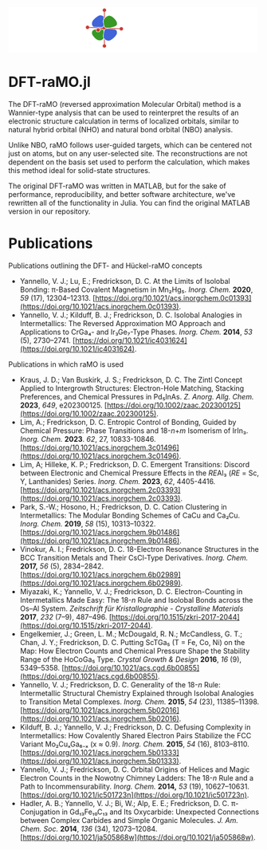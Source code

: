![DFT-raMO.jl logo](assets/dftramologo_500.png)
# DFT-raMO.jl

The DFT-raMO (reversed approximation Molecular Orbital) method is a Wannier-type analysis that can be used to
reinterpret the results of an electronic structure calculation in terms of localized orbitals,
similar to natural hybrid orbital (NHO) and natural bond orbital (NBO) analysis.

Unlike NBO, raMO follows user-guided targets, which can be centered not just on atoms, but on any
user-selected site. The reconstructions are not dependent on the basis set used to perform the
calculation, which makes this method ideal for solid-state structures.

The original DFT-raMO was written in MATLAB, but for the sake of performance, reproducibility, and
better software architecture, we've rewritten all of the functionality in Julia. You can find the
original MATLAB version in our repository.

# Publications

Publications outlining the DFT- and Hückel-raMO concepts
* Yannello, V. J.; Lu, E.; Fredrickson, D. C. At the Limits of Isolobal Bonding: π-Based Covalent Magnetism in Mn₂Hg₅. _Inorg. Chem._ **2020**, _59_ (17), 12304–12313. [https://doi.org/10.1021/acs.inorgchem.0c01393](https://doi.org/10.1021/acs.inorgchem.0c01393).
* Yannello, V. J.; Kilduff, B. J.; Fredrickson, D. C. Isolobal Analogies in Intermetallics: The Reversed Approximation MO Approach and Applications to CrGa₄- and Ir₃Ge₇-Type Phases. _Inorg. Chem._ **2014**, _53_ (5), 2730–2741. [https://doi.org/10.1021/ic4031624](https://doi.org/10.1021/ic4031624).

Publications in which raMO is used
* Kraus, J. D.; Van Buskirk, J. S.; Fredrickson, D. C. The Zintl Concept Applied to Intergrowth Structures: Electron-Hole Matching, Stacking Preferences, and Chemical Pressures in Pd₅InAs. _Z. Anorg. Allg. Chem._ **2023**, _649_, e202300125. [https://doi.org/10.1002/zaac.202300125](https://doi.org/10.1002/zaac.202300125).
* Lim, A.; Fredrickson, D. C. Entropic Control of Bonding, Guided by Chemical Pressure: Phase Transitions and 18-*n*+*m* Isomerism of IrIn₃. _Inorg. Chem._ **2023**. _62_, 27, 10833-10846. [https://doi.org/10.1021/acs.inorgchem.3c01496](https://doi.org/10.1021/acs.inorgchem.3c01496).
* Lim, A; Hilleke, K. P.; Fredrickson, D. C. Emergent Transitions: Discord between Electronic and Chemical Pressure Effects in the *RE*Al₃ (*RE* = Sc, Y, Lanthanides) Series. _Inorg. Chem._ **2023**, _62_, 4405-4416. [https://doi.org/10.1021/acs.inorgchem.2c03393](https://doi.org/10.1021/acs.inorgchem.2c03393).
* Park, S.-W.; Hosono, H.; Fredrickson, D. C. Cation Clustering in Intermetallics: The Modular Bonding Schemes of CaCu and Ca₂Cu. _Inorg. Chem._ **2019**, _58_ (15), 10313–10322. [https://doi.org/10.1021/acs.inorgchem.9b01486](https://doi.org/10.1021/acs.inorgchem.9b01486).
* Vinokur, A. I.; Fredrickson, D. C. 18-Electron Resonance Structures in the BCC Transition Metals and Their CsCl-Type Derivatives. _Inorg. Chem._ **2017,** _56_ (5), 2834–2842. [https://doi.org/10.1021/acs.inorgchem.6b02989](https://doi.org/10.1021/acs.inorgchem.6b02989).
* Miyazaki, K.; Yannello, V. J.; Fredrickson, D. C. Electron-Counting in Intermetallics Made Easy: The 18-*n* Rule and Isolobal Bonds across the Os–Al System. _Zeitschrift für Kristallographie - Crystalline Materials_ **2017**, _232_ (7–9), 487–496. [https://doi.org/10.1515/zkri-2017-2044](https://doi.org/10.1515/zkri-2017-2044).
* Engelkemier, J.; Green, L. M.; McDougald, R. N.; McCandless, G. T.; Chan, J. Y.; Fredrickson, D. C. Putting ScTGa₅ (T = Fe, Co, Ni) on the Map: How Electron Counts and Chemical Pressure Shape the Stability Range of the HoCoGa₅ Type. _Crystal Growth & Design_ **2016**, _16_ (9), 5349–5358. [https://doi.org/10.1021/acs.cgd.6b00855](https://doi.org/10.1021/acs.cgd.6b00855).
* Yannello, V. J.; Fredrickson, D. C. Generality of the 18-*n* Rule: Intermetallic Structural Chemistry Explained through Isolobal Analogies to Transition Metal Complexes. _Inorg. Chem._ **2015**, _54_ (23), 11385–11398. [https://doi.org/10.1021/acs.inorgchem.5b02016](https://doi.org/10.1021/acs.inorgchem.5b02016).
* Kilduff, B. J.; Yannello, V. J.; Fredrickson, D. C. Defusing Complexity in Intermetallics: How Covalently Shared Electron Pairs Stabilize the FCC Variant Mo₂CuₓGa₆₋ₓ (x ≈ 0.9). _Inorg. Chem._ **2015**, _54_ (16), 8103–8110. [https://doi.org/10.1021/acs.inorgchem.5b01333](https://doi.org/10.1021/acs.inorgchem.5b01333). 
* Yannello, V. J.; Fredrickson, D. C. Orbital Origins of Helices and Magic Electron Counts in the Nowotny Chimney Ladders: The 18-*n* Rule and a Path to Incommensurability. _Inorg. Chem._ **2014,** _53_ (19), 10627–10631. [https://doi.org/10.1021/ic501723n](https://doi.org/10.1021/ic501723n).
* Hadler, A. B.; Yannello, V. J.; Bi, W.; Alp, E. E.; Fredrickson, D. C. π-Conjugation in Gd₁₃Fe₁₀C₁₃ and Its Oxycarbide: Unexpected Connections between Complex Carbides and Simple Organic Molecules. _J. Am. Chem. Soc._ **2014**, _136_ (34), 12073–12084. [https://doi.org/10.1021/ja505868w](https://doi.org/10.1021/ja505868w).

